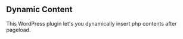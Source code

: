 ## Dynamic Content

This WordPress plugin let's you dynamically insert php contents after pageload.
